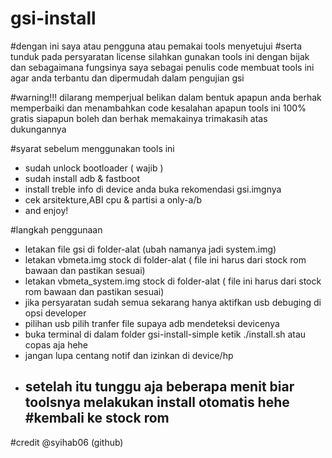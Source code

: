 # gsi-install
#dengan ini saya atau pengguna atau pemakai tools menyetujui
#serta tunduk pada persyaratan license 
silahkan gunakan tools ini dengan bijak dan sebagaimana fungsinya
saya sebagai penulis code membuat tools ini agar anda terbantu dan dipermudah dalam pengujian gsi

#warning!!!
dilarang memperjual belikan dalam bentuk apapun
anda berhak memperbaiki dan menambahkan code kesalahan apapun
tools ini 100% gratis siapapun boleh dan berhak memakainya
trimakasih atas dukungannya

#syarat sebelum menggunakan tools ini
- sudah unlock bootloader ( wajib )
- sudah install adb & fastboot
- install treble info di device anda buka rekomendasi gsi.imgnya
- cek arsitekture,ABI cpu & partisi a only-a/b
- and enjoy!


#langkah penggunaan
- letakan file gsi di folder-alat (ubah namanya jadi system.img)
- letakan vbmeta.img stock di folder-alat ( file ini harus dari stock rom bawaan dan pastikan sesuai)
- letakan vbmeta_system.img stock di folder-alat ( file ini harus dari stock rom bawaan dan pastikan sesuai)
- jika persyaratan sudah semua sekarang hanya aktifkan usb debuging di opsi developer
- pilihan usb pilih tranfer file supaya adb mendeteksi devicenya
- buka terminal di dalam folder gsi-install-simple ketik ./install.sh atau copas aja hehe
- jangan lupa centang notif dan izinkan di device/hp
- setelah itu tunggu aja beberapa menit biar toolsnya melakukan install otomatis hehe
  #kembali ke stock rom
  -





#credit
@syihab06 (github)
